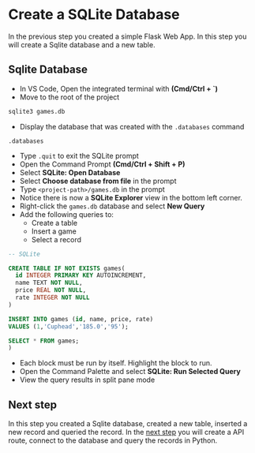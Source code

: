 # Create a SQLite Database

In the previous step you created a simple Flask Web App. In this step you will create a Sqlite database and a new table.

## Sqlite Database

* In VS Code, Open the integrated terminal with **(Cmd/Ctrl + `)**
* Move to the root of the project

```sh
sqlite3 games.db
```

* Display the database that was created with the `.databases` command
  
```
.databases
```

* Type `.quit` to exit the SQLite prompt
* Open the Command Prompt **(Cmd/Ctrl + Shift + P)**
* Select **SQLite: Open Database**
* Select **Choose database from file** in the prompt
* Type `<project-path>/games.db` in the prompt
* Notice there is now a **SQLite Explorer** view in the bottom left corner.
* Right-click the `games.db` database and select **New Query**
* Add the following queries to:
  * Create a table
  * Insert a game
  * Select a record
```sql
-- SQLite

CREATE TABLE IF NOT EXISTS games(
  id INTEGER PRIMARY KEY AUTOINCREMENT,
  name TEXT NOT NULL,
  price REAL NOT NULL,
  rate INTEGER NOT NULL
)

INSERT INTO games (id, name, price, rate)
VALUES (1,'Cuphead','185.0','95');

SELECT * FROM games;  
)
```
* Each block must be run by itself. Highlight the block to run.
* Open the Command Palette and select **SQLite: Run Selected Query**
* View the query results in split pane mode

## Next step

In this step you created a Sqlite database, created a new table, inserted a new record and queried the record. In the [next step](./04-read-db-api.md) you will create a API route, connect to the database and query the records in Python.
